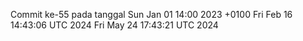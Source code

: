 Commit ke-55 pada tanggal Sun Jan 01 14:00 2023 +0100
Fri Feb 16 14:43:06 UTC 2024
Fri May 24 17:43:21 UTC 2024
